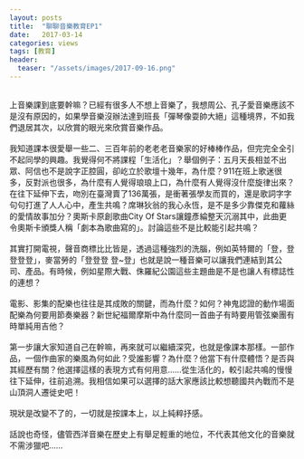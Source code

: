 ```yaml
---
layout: posts
title:  "聊聊音樂教育EP1"
date:   2017-03-14
categories: views
tags: [教育]
header: 
  teaser: "/assets/images/2017-09-16.png"
---
```

<br>
上音樂課到底要幹嘛？已經有很多人不想上音樂了，我想周公、孔子愛音樂應該不是沒有原因的，如果學音樂沒辦法達到班長「彈琴像耍帥大絕」這種境界，不如我們退居其次，以欣賞的眼光來欣賞音樂作品。<br><br>
我知道課本很愛舉一些二、三百年前的老老老音樂家的好棒棒作品，但完完全全引不起同學的興趣。我覺得何不將課程「生活化」？舉個例子：五月天長相並不出眾、阿信也不是說字正腔圓，卻屹立於歌壇十幾年，為什麼？911在班上歌迷很多，反對派也很多，為什麼有人覺得琅琅上口，為什麼有人覺得沒什麼旋律出來？在往下延伸下去，吻別在臺灣賣了136萬張，是衝著張學友而買的，還是歌詞字字句句打進了人人心中，產生共鳴？席琳狄翁的我心永恆，是不是多少靠傑克和蘿絲的愛情故事加分？奧斯卡原創歌曲City Of Stars讓鐘彥綸整天沉溺其中，此曲更令奧斯卡頒獎人稱「劇本為歌曲寫的」。討論這些不是比較能引起共鳴？<br><br>
其實打開電視，聲音商標比比皆是，透過這種強烈的洗腦，例如英特爾的「登，登登登登」，麥當勞的「登登登 登~登」也就是說一種音樂可以讓我們連結到其公司、產品。有時候，例如星際大戰、侏羅紀公園這些主題曲是不是也讓人有標誌性的連想？<br><br>
電影、影集的配樂也往往是其成敗的關鍵，而為什麼？如何？神鬼認證的動作場面配樂為何要用節奏樂器？新世紀福爾摩斯中為什麼同一首曲子有時要用管弦樂團有時單純用吉他？<br><br>
第一步讓大家知道自己在幹嘛，再來就可以繼續深究，也就是像課本那樣。一部作品，一個作曲家的樂風為何如此？受誰影響？為什麼？他當下有什麼體悟？是否與其經歷有關？他選擇這樣的表現方式有何用意……從生活化的，較引起共鳴的慢慢往下延伸，往前追溯。我相信如果可以選擇的話大家應該比較想聽國共內戰而不是山頂洞人遷徙史吧！<br><br>
現狀是改變不了的，一切就是按課本上，以上純粹抒感。<br><br>
話說也奇怪，儘管西洋音樂在歷史上有舉足輕重的地位，不代表其他文化的音樂就不需涉獵吧……<br><br>